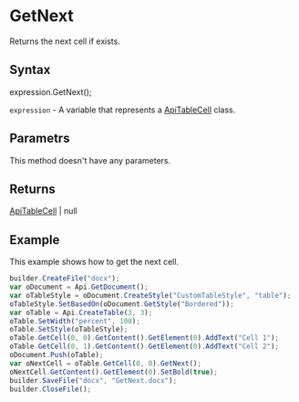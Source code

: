 # GetNext

Returns the next cell if exists.

## Syntax

expression.GetNext();

`expression` - A variable that represents a [ApiTableCell](../ApiTableCell.md) class.

## Parametrs

This method doesn't have any parameters.

## Returns

[ApiTableCell](../ApiTableCell.md) &#124; null

## Example

This example shows how to get the next cell.

```javascript
builder.CreateFile("docx");
var oDocument = Api.GetDocument();
var oTableStyle = oDocument.CreateStyle("CustomTableStyle", "table");
oTableStyle.SetBasedOn(oDocument.GetStyle("Bordered"));
var oTable = Api.CreateTable(3, 3);
oTable.SetWidth("percent", 100);
oTable.SetStyle(oTableStyle);
oTable.GetCell(0, 0).GetContent().GetElement(0).AddText("Cell 1");
oTable.GetCell(0, 1).GetContent().GetElement(0).AddText("Cell 2");
oDocument.Push(oTable);
var oNextCell = oTable.GetCell(0, 0).GetNext();
oNextCell.GetContent().GetElement(0).SetBold(true);
builder.SaveFile("docx", "GetNext.docx");
builder.CloseFile();
```